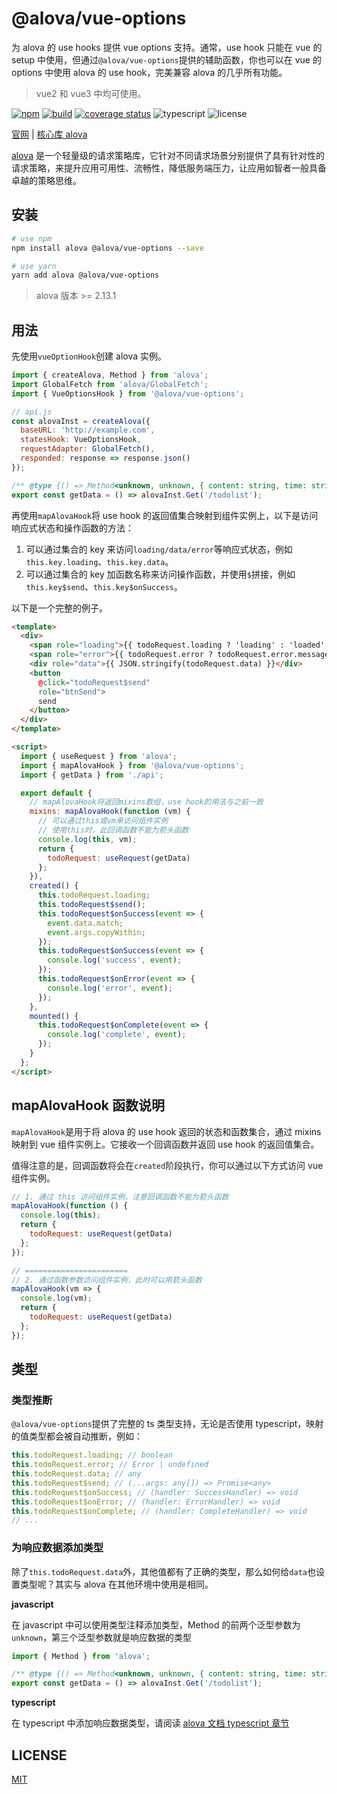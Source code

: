 # @alova/vue-options

为 alova 的 use hooks 提供 vue options 支持。通常，use hook 只能在 vue 的 setup 中使用，但通过`@alova/vue-options`提供的辅助函数，你也可以在 vue 的 options 中使用 alova 的 use hook，完美兼容 alova 的几乎所有功能。

> vue2 和 vue3 中均可使用。

[![npm](https://img.shields.io/npm/v/@alova/vue-options)](https://www.npmjs.com/package/@alova/vue-options)
[![build](https://github.com/alovajs/vue-options/actions/workflows/release.yml/badge.svg?branch=main)](https://github.com/alovajs/vue-options/actions/workflows/release.yml)
[![coverage status](https://coveralls.io/repos/github/alovajs/vue-options/badge.svg?branch=main)](https://coveralls.io/github/alovajs/vue-options?branch=main)
![typescript](https://badgen.net/badge/icon/typescript?icon=typescript&label)
![license](https://img.shields.io/badge/license-MIT-blue.svg)

[官网](https://alova.js.org/extension/alova-mock) | [核心库 alova](https://github.com/alovajs/alova)

[alova](https://github.com/alovajs/alova) 是一个轻量级的请求策略库，它针对不同请求场景分别提供了具有针对性的请求策略，来提升应用可用性、流畅性，降低服务端压力，让应用如智者一般具备卓越的策略思维。

## 安装

```bash
# use npm
npm install alova @alova/vue-options --save

# use yarn
yarn add alova @alova/vue-options

```

> alova 版本 >= 2.13.1

## 用法

先使用`vueOptionHook`创建 alova 实例。

```javascript
import { createAlova, Method } from 'alova';
import GlobalFetch from 'alova/GlobalFetch';
import { VueOptionsHook } from '@alova/vue-options';

// api.js
const alovaInst = createAlova({
  baseURL: 'http://example.com',
  statesHook: VueOptionsHook,
  requestAdapter: GlobalFetch(),
  responded: response => response.json()
});

/** @type {() => Method<unknown, unknown, { content: string, time: string }[]>} */
export const getData = () => alovaInst.Get('/todolist');
```

再使用`mapAlovaHook`将 use hook 的返回值集合映射到组件实例上，以下是访问响应式状态和操作函数的方法：

1. 可以通过集合的 key 来访问`loading/data/error`等响应式状态，例如`this.key.loading`、`this.key.data`。
2. 可以通过集合的 key 加函数名称来访问操作函数，并使用`$`拼接，例如`this.key$send`、`this.key$onSuccess`。

以下是一个完整的例子。

```html
<template>
  <div>
    <span role="loading">{{ todoRequest.loading ? 'loading' : 'loaded' }}</span>
    <span role="error">{{ todoRequest.error ? todoRequest.error.message : '' }}</span>
    <div role="data">{{ JSON.stringify(todoRequest.data) }}</div>
    <button
      @click="todoRequest$send"
      role="btnSend">
      send
    </button>
  </div>
</template>

<script>
  import { useRequest } from 'alova';
  import { mapAlovaHook } from '@alova/vue-options';
  import { getData } from './api';

  export default {
    // mapAlovaHook将返回mixins数组，use hook的用法与之前一致
    mixins: mapAlovaHook(function (vm) {
      // 可以通过this或vm来访问组件实例
      // 使用this时，此回调函数不能为箭头函数
      console.log(this, vm);
      return {
        todoRequest: useRequest(getData)
      };
    }),
    created() {
      this.todoRequest.loading;
      this.todoRequest$send();
      this.todoRequest$onSuccess(event => {
        event.data.match;
        event.args.copyWithin;
      });
      this.todoRequest$onSuccess(event => {
        console.log('success', event);
      });
      this.todoRequest$onError(event => {
        console.log('error', event);
      });
    },
    mounted() {
      this.todoRequest$onComplete(event => {
        console.log('complete', event);
      });
    }
  };
</script>
```

## mapAlovaHook 函数说明

`mapAlovaHook`是用于将 alova 的 use hook 返回的状态和函数集合，通过 mixins 映射到 vue 组件实例上。它接收一个回调函数并返回 use hook 的返回值集合。

值得注意的是，回调函数将会在`created`阶段执行，你可以通过以下方式访问 vue 组件实例。

```javascript
// 1. 通过 this 访问组件实例，注意回调函数不能为箭头函数
mapAlovaHook(function () {
  console.log(this);
  return {
    todoRequest: useRequest(getData)
  };
});

// =======================
// 2. 通过函数参数访问组件实例，此时可以用箭头函数
mapAlovaHook(vm => {
  console.log(vm);
  return {
    todoRequest: useRequest(getData)
  };
});
```

## 类型

### 类型推断

`@alova/vue-options`提供了完整的 ts 类型支持，无论是否使用 typescript，映射的值类型都会被自动推断，例如：

```javascript
this.todoRequest.loading; // boolean
this.todoRequest.error; // Error | undefined
this.todoRequest.data; // any
this.todoRequest$send; // (...args: any[]) => Promise<any>
this.todoRequest$onSuccess; // (handler: SuccessHandler) => void
this.todoRequest$onError; // (handler: ErrorHandler) => void
this.todoRequest$onComplete; // (handler: CompleteHandler) => void
// ...
```

### 为响应数据添加类型

除了`this.todoRequest.data`外，其他值都有了正确的类型，那么如何给`data`也设置类型呢？其实与 alova 在其他环境中使用是相同。

**javascript**

在 javascript 中可以使用类型注释添加类型，Method 的前两个泛型参数为`unknown`，第三个泛型参数就是响应数据的类型

```javascript
import { Method } from 'alova';

/** @type {() => Method<unknown, unknown, { content: string, time: string }[]>} */
export const getData = () => alovaInst.Get('/todolist');
```

**typescript**

在 typescript 中添加响应数据类型，请阅读 [alova 文档 typescript 章节](https://alova.js.org/tutorial/advanced/typescript/#the-type-of-response-data)

## LICENSE

[MIT](https://en.wikipedia.org/wiki/MIT_License)
